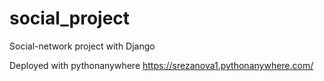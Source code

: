 # social_project
Social-network project  with Django

Deployed with pythonanywhere https://srezanova1.pythonanywhere.com/

